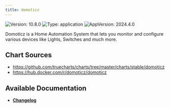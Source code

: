 ```yaml
---
title: domoticz
---
```


![Version: 10.8.0](https://img.shields.io/badge/Version-10.8.0-informational?style=flat-square) ![Type: application](https://img.shields.io/badge/Type-application-informational?style=flat-square) ![AppVersion: 2024.4.0](https://img.shields.io/badge/AppVersion-2024.4.0-informational?style=flat-square)

Domoticz is a Home Automation System that lets you monitor and configure various devices like Lights, Switches and much more.

## Chart Sources

- https://github.com/truecharts/charts/tree/master/charts/stable/domoticz
- https://hub.docker.com/r/domoticz/domoticz

## Available Documentation

- [**Changelog**](./CHANGELOG.md)
